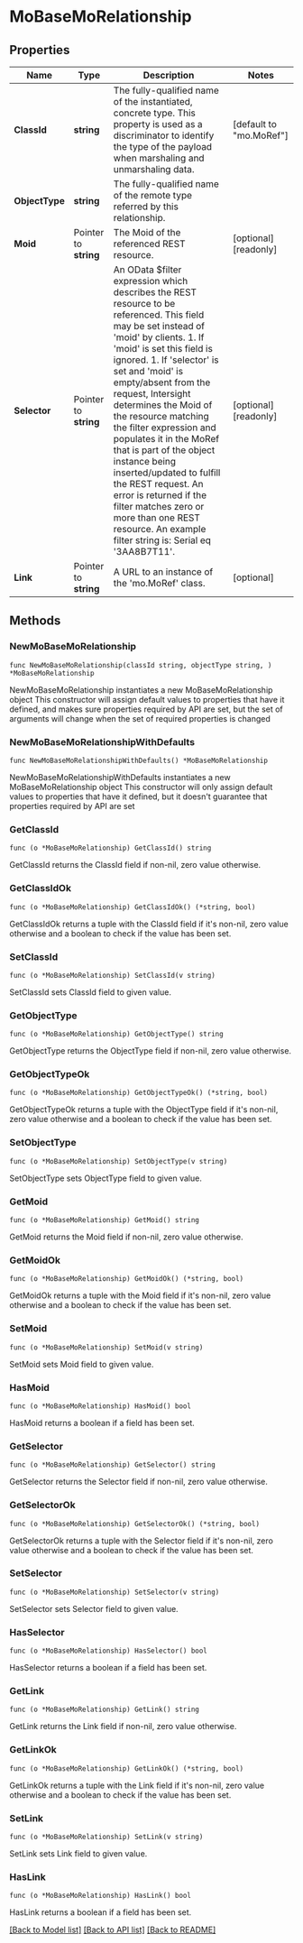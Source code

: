 # MoBaseMoRelationship

## Properties

Name | Type | Description | Notes
------------ | ------------- | ------------- | -------------
**ClassId** | **string** | The fully-qualified name of the instantiated, concrete type. This property is used as a discriminator to identify the type of the payload when marshaling and unmarshaling data. | [default to "mo.MoRef"]
**ObjectType** | **string** | The fully-qualified name of the remote type referred by this relationship. | 
**Moid** | Pointer to **string** | The Moid of the referenced REST resource. | [optional] [readonly] 
**Selector** | Pointer to **string** | An OData $filter expression which describes the REST resource to be referenced. This field may be set instead of &#39;moid&#39; by clients. 1. If &#39;moid&#39; is set this field is ignored. 1. If &#39;selector&#39; is set and &#39;moid&#39; is empty/absent from the request, Intersight determines the Moid of the resource matching the filter expression and populates it in the MoRef that is part of the object instance being inserted/updated to fulfill the REST request. An error is returned if the filter matches zero or more than one REST resource. An example filter string is: Serial eq &#39;3AA8B7T11&#39;. | [optional] [readonly] 
**Link** | Pointer to **string** | A URL to an instance of the &#39;mo.MoRef&#39; class. | [optional] 

## Methods

### NewMoBaseMoRelationship

`func NewMoBaseMoRelationship(classId string, objectType string, ) *MoBaseMoRelationship`

NewMoBaseMoRelationship instantiates a new MoBaseMoRelationship object
This constructor will assign default values to properties that have it defined,
and makes sure properties required by API are set, but the set of arguments
will change when the set of required properties is changed

### NewMoBaseMoRelationshipWithDefaults

`func NewMoBaseMoRelationshipWithDefaults() *MoBaseMoRelationship`

NewMoBaseMoRelationshipWithDefaults instantiates a new MoBaseMoRelationship object
This constructor will only assign default values to properties that have it defined,
but it doesn't guarantee that properties required by API are set

### GetClassId

`func (o *MoBaseMoRelationship) GetClassId() string`

GetClassId returns the ClassId field if non-nil, zero value otherwise.

### GetClassIdOk

`func (o *MoBaseMoRelationship) GetClassIdOk() (*string, bool)`

GetClassIdOk returns a tuple with the ClassId field if it's non-nil, zero value otherwise
and a boolean to check if the value has been set.

### SetClassId

`func (o *MoBaseMoRelationship) SetClassId(v string)`

SetClassId sets ClassId field to given value.


### GetObjectType

`func (o *MoBaseMoRelationship) GetObjectType() string`

GetObjectType returns the ObjectType field if non-nil, zero value otherwise.

### GetObjectTypeOk

`func (o *MoBaseMoRelationship) GetObjectTypeOk() (*string, bool)`

GetObjectTypeOk returns a tuple with the ObjectType field if it's non-nil, zero value otherwise
and a boolean to check if the value has been set.

### SetObjectType

`func (o *MoBaseMoRelationship) SetObjectType(v string)`

SetObjectType sets ObjectType field to given value.


### GetMoid

`func (o *MoBaseMoRelationship) GetMoid() string`

GetMoid returns the Moid field if non-nil, zero value otherwise.

### GetMoidOk

`func (o *MoBaseMoRelationship) GetMoidOk() (*string, bool)`

GetMoidOk returns a tuple with the Moid field if it's non-nil, zero value otherwise
and a boolean to check if the value has been set.

### SetMoid

`func (o *MoBaseMoRelationship) SetMoid(v string)`

SetMoid sets Moid field to given value.

### HasMoid

`func (o *MoBaseMoRelationship) HasMoid() bool`

HasMoid returns a boolean if a field has been set.

### GetSelector

`func (o *MoBaseMoRelationship) GetSelector() string`

GetSelector returns the Selector field if non-nil, zero value otherwise.

### GetSelectorOk

`func (o *MoBaseMoRelationship) GetSelectorOk() (*string, bool)`

GetSelectorOk returns a tuple with the Selector field if it's non-nil, zero value otherwise
and a boolean to check if the value has been set.

### SetSelector

`func (o *MoBaseMoRelationship) SetSelector(v string)`

SetSelector sets Selector field to given value.

### HasSelector

`func (o *MoBaseMoRelationship) HasSelector() bool`

HasSelector returns a boolean if a field has been set.

### GetLink

`func (o *MoBaseMoRelationship) GetLink() string`

GetLink returns the Link field if non-nil, zero value otherwise.

### GetLinkOk

`func (o *MoBaseMoRelationship) GetLinkOk() (*string, bool)`

GetLinkOk returns a tuple with the Link field if it's non-nil, zero value otherwise
and a boolean to check if the value has been set.

### SetLink

`func (o *MoBaseMoRelationship) SetLink(v string)`

SetLink sets Link field to given value.

### HasLink

`func (o *MoBaseMoRelationship) HasLink() bool`

HasLink returns a boolean if a field has been set.


[[Back to Model list]](../README.md#documentation-for-models) [[Back to API list]](../README.md#documentation-for-api-endpoints) [[Back to README]](../README.md)


